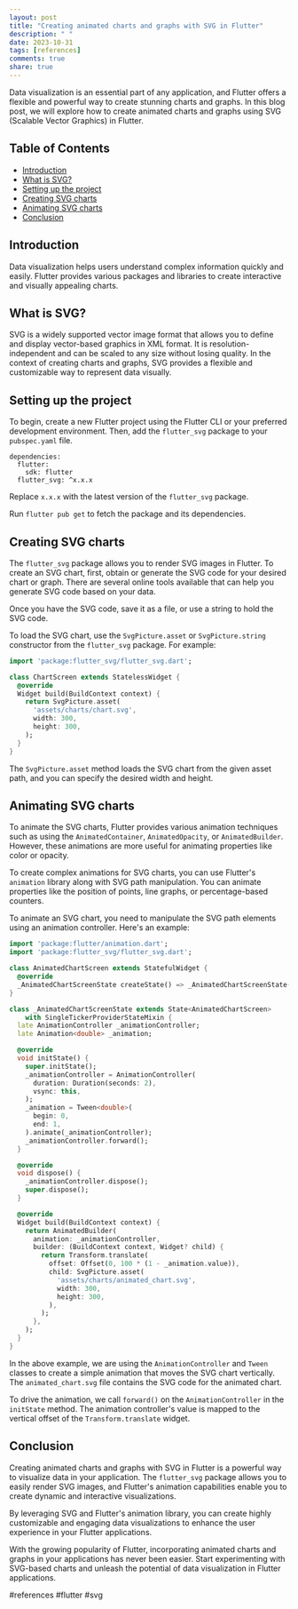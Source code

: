 ```yaml
---
layout: post
title: "Creating animated charts and graphs with SVG in Flutter"
description: " "
date: 2023-10-31
tags: [references]
comments: true
share: true
---
```


Data visualization is an essential part of any application, and Flutter offers a flexible and powerful way to create stunning charts and graphs. In this blog post, we will explore how to create animated charts and graphs using SVG (Scalable Vector Graphics) in Flutter.

## Table of Contents
- [Introduction](#introduction)
- [What is SVG?](#what-is-svg)
- [Setting up the project](#setting-up-the-project)
- [Creating SVG charts](#creating-svg-charts)
- [Animating SVG charts](#animating-svg-charts)
- [Conclusion](#conclusion)

## Introduction

Data visualization helps users understand complex information quickly and easily. Flutter provides various packages and libraries to create interactive and visually appealing charts.

## What is SVG?

SVG is a widely supported vector image format that allows you to define and display vector-based graphics in XML format. It is resolution-independent and can be scaled to any size without losing quality. In the context of creating charts and graphs, SVG provides a flexible and customizable way to represent data visually.

## Setting up the project

To begin, create a new Flutter project using the Flutter CLI or your preferred development environment. Then, add the `flutter_svg` package to your `pubspec.yaml` file.

```
dependencies:
  flutter:
    sdk: flutter
  flutter_svg: ^x.x.x
```
Replace `x.x.x` with the latest version of the `flutter_svg` package.

Run `flutter pub get` to fetch the package and its dependencies.

## Creating SVG charts

The `flutter_svg` package allows you to render SVG images in Flutter. To create an SVG chart, first, obtain or generate the SVG code for your desired chart or graph. There are several online tools available that can help you generate SVG code based on your data.

Once you have the SVG code, save it as a file, or use a string to hold the SVG code.

To load the SVG chart, use the `SvgPicture.asset` or `SvgPicture.string` constructor from the `flutter_svg` package. For example:

```dart
import 'package:flutter_svg/flutter_svg.dart';

class ChartScreen extends StatelessWidget {
  @override
  Widget build(BuildContext context) {
    return SvgPicture.asset(
      'assets/charts/chart.svg',
      width: 300,
      height: 300,
    );
  }
}
```

The `SvgPicture.asset` method loads the SVG chart from the given asset path, and you can specify the desired width and height.

## Animating SVG charts

To animate the SVG charts, Flutter provides various animation techniques such as using the `AnimatedContainer`, `AnimatedOpacity`, or `AnimatedBuilder`. However, these animations are more useful for animating properties like color or opacity.

To create complex animations for SVG charts, you can use Flutter's `animation` library along with SVG path manipulation. You can animate properties like the position of points, line graphs, or percentage-based counters.

To animate an SVG chart, you need to manipulate the SVG path elements using an animation controller. Here's an example:

```dart
import 'package:flutter/animation.dart';
import 'package:flutter_svg/flutter_svg.dart';

class AnimatedChartScreen extends StatefulWidget {
  @override
  _AnimatedChartScreenState createState() => _AnimatedChartScreenState();
}

class _AnimatedChartScreenState extends State<AnimatedChartScreen>
    with SingleTickerProviderStateMixin {
  late AnimationController _animationController;
  late Animation<double> _animation;

  @override
  void initState() {
    super.initState();
    _animationController = AnimationController(
      duration: Duration(seconds: 2),
      vsync: this,
    );
    _animation = Tween<double>(
      begin: 0,
      end: 1,
    ).animate(_animationController);
    _animationController.forward();
  }

  @override
  void dispose() {
    _animationController.dispose();
    super.dispose();
  }

  @override
  Widget build(BuildContext context) {
    return AnimatedBuilder(
      animation: _animationController,
      builder: (BuildContext context, Widget? child) {
        return Transform.translate(
          offset: Offset(0, 100 * (1 - _animation.value)),
          child: SvgPicture.asset(
            'assets/charts/animated_chart.svg',
            width: 300,
            height: 300,
          ),
        );
      },
    );
  }
}
```

In the above example, we are using the `AnimationController` and `Tween` classes to create a simple animation that moves the SVG chart vertically. The `animated_chart.svg` file contains the SVG code for the animated chart.

To drive the animation, we call `forward()` on the `AnimationController` in the `initState` method. The animation controller's value is mapped to the vertical offset of the `Transform.translate` widget.

## Conclusion

Creating animated charts and graphs with SVG in Flutter is a powerful way to visualize data in your application. The `flutter_svg` package allows you to easily render SVG images, and Flutter's animation capabilities enable you to create dynamic and interactive visualizations.

By leveraging SVG and Flutter's animation library, you can create highly customizable and engaging data visualizations to enhance the user experience in your Flutter applications. 

With the growing popularity of Flutter, incorporating animated charts and graphs in your applications has never been easier. Start experimenting with SVG-based charts and unleash the potential of data visualization in Flutter applications.

#references #flutter #svg